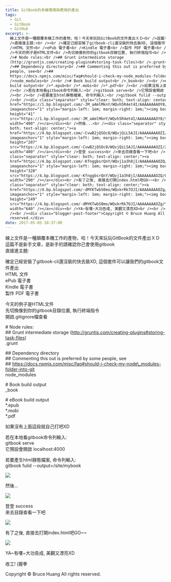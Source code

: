 ```yaml
---
title: GitBook的本機環境與應用的產出
tags:
  - Git
  - GitBook
  - GitHub
excerpt: >-
  線上文件是一種顛覆本機工作的產物，哈！今天來玩玩GitBook的文件產出ＸＤ<br />這篇不是新手文章，是新手的請確認你己會使用gitbook<br
  />直接進主題:<br /><br />確定己經安裝了gitbook-cli還沒裝的快去裝XD, 這個套件可以讓我們的gitbook文件產出<br
  />HTML 文件<br />ePub 電子書<br />Kindle 電子書<br />製作 PDF 電子書<br /><br
  />今天的例子是HTML文件<br />先切換像到你的gitbook目錄位置, 執行終端指令<br />開啟.gitignore檔查看<br /><br
  /># Node rules:<br />## Grunt intermediate storage
  (http://gruntjs.com/creating-plugins#storing-task-files)<br />.grunt<br /><br
  />## Dependency directory<br />## Commenting this out is preferred by some
  people, see<br />##
  https://docs.npmjs.com/misc/faq#should-i-check-my-node_modules-folder-into-git<br
  />node_modules<br /><br /># Book build output<br />_book<br /><br /># eBook
  build output<br />*.epub<br />*.mobi<br />*.pdf<br /><br />如果沒有上面這段就自己打吧XD<br
  /><br />若在本地看gitbook命令列輸入:<br />gitbook serve<br />它預設會開啟 localhost:4000<br
  /><br /><br />若要產生html靜態檔案, 命令列輸入:<br />gitbook fulid --output=/site/mybook<br
  /><br /><div class="separator" style="clear: both; text-align: center;"><a
  href="https://1.bp.blogspot.com/-JM_aAmlMknY/WQvh5R4et4I/AAAAAAAAOY8/tKdrJ22Ie0gzRUkkWoc_GqGdj6f42JP-wCLcB/s1600/2017-05-05_102205.png"
  imageanchor="1" style="margin-left: 1em; margin-right: 1em;"><img border="0"
  height="41"
  src="https://1.bp.blogspot.com/-JM_aAmlMknY/WQvh5R4et4I/AAAAAAAAOY8/tKdrJ22Ie0gzRUkkWoc_GqGdj6f42JP-wCLcB/s400/2017-05-05_102205.png"
  width="400" /></a></div><br />然後...<br /><div class="separator" style="clear:
  both; text-align: center;"><a
  href="https://4.bp.blogspot.com/-CvwB2jQSOc0/WQvjQiL5AJI/AAAAAAAAOZI/2Wo8TgttkR4ycNoDz23On9iNGTVqTJ49gCLcB/s1600/2017-05-05_102856.png"
  imageanchor="1" style="margin-left: 1em; margin-right: 1em;"><img border="0"
  height="207"
  src="https://4.bp.blogspot.com/-CvwB2jQSOc0/WQvjQiL5AJI/AAAAAAAAOZI/2Wo8TgttkR4ycNoDz23On9iNGTVqTJ49gCLcB/s400/2017-05-05_102856.png"
  width="400" /></a></div><br />登登 success<br />來去目錄查看一下吧<br /><div
  class="separator" style="clear: both; text-align: center;"><a
  href="https://4.bp.blogspot.com/-KfnggbsrQnY/WQvj1a3h8jI/AAAAAAAAOZQ/0HFjc3zcBc4h9R4JKj8ulEFb-zf5w2rcwCLcB/s1600/2017-05-05_103120.png"
  imageanchor="1" style="margin-left: 1em; margin-right: 1em;"><img border="0"
  height="320"
  src="https://4.bp.blogspot.com/-KfnggbsrQnY/WQvj1a3h8jI/AAAAAAAAOZQ/0HFjc3zcBc4h9R4JKj8ulEFb-zf5w2rcwCLcB/s320/2017-05-05_103120.png"
  width="290" /></a></div><br />有了之後, 直接去打開index.html吧GO~~<br /><div
  class="separator" style="clear: both; text-align: center;"><a
  href="https://4.bp.blogspot.com/-dMYKTwbS0mo/WQvkrRk7OJI/AAAAAAAAOZg/YzPtNbcEN7g0HD3JAbmSAxuoeIoFuM52wCLcB/s1600/2017-05-05_103450.png"
  imageanchor="1" style="margin-left: 1em; margin-right: 1em;"><img border="0"
  height="249"
  src="https://4.bp.blogspot.com/-dMYKTwbS0mo/WQvkrRk7OJI/AAAAAAAAOZg/YzPtNbcEN7g0HD3JAbmSAxuoeIoFuM52wCLcB/s640/2017-05-05_103450.png"
  width="640" /></a></div><br />YA~有嘍~大功告成, 美觀又漂亮XD<br /><br />收工! (握拳<br /><br
  /><br /><div class="blogger-post-footer">Copyright © Bruce Huang All rights
  reserved.</div>
date: 2017-05-05 10:37:00
---
```


線上文件是一種顛覆本機工作的產物，哈！今天來玩玩GitBook的文件產出ＸＤ  
這篇不是新手文章，是新手的請確認你己會使用gitbook  
直接進主題:  
  
確定己經安裝了gitbook-cli還沒裝的快去裝XD, 這個套件可以讓我們的gitbook文件產出  
HTML 文件  
ePub 電子書  
Kindle 電子書  
製作 PDF 電子書  
  
今天的例子是HTML文件  
先切換像到你的gitbook目錄位置, 執行終端指令  
開啟.gitignore檔查看  
  
\# Node rules:  
\## Grunt intermediate storage (http://gruntjs.com/creating-plugins#storing-task-files)  
.grunt  
  
\## Dependency directory  
\## Commenting this out is preferred by some people, see  
\## https://docs.npmjs.com/misc/faq#should-i-check-my-node\_modules-folder-into-git  
node\_modules  
  
\# Book build output  
\_book  
  
\# eBook build output  
\*.epub  
\*.mobi  
\*.pdf  
  
如果沒有上面這段就自己打吧XD  
  
若在本地看gitbook命令列輸入:  
gitbook serve  
它預設會開啟 localhost:4000  
  
  
若要產生html靜態檔案, 命令列輸入:  
gitbook fulid --output=/site/mybook  
  

[![](https://1.bp.blogspot.com/-JM_aAmlMknY/WQvh5R4et4I/AAAAAAAAOY8/tKdrJ22Ie0gzRUkkWoc_GqGdj6f42JP-wCLcB/s400/2017-05-05_102205.png)](https://1.bp.blogspot.com/-JM_aAmlMknY/WQvh5R4et4I/AAAAAAAAOY8/tKdrJ22Ie0gzRUkkWoc_GqGdj6f42JP-wCLcB/s1600/2017-05-05_102205.png)

  
然後...  

[![](https://4.bp.blogspot.com/-CvwB2jQSOc0/WQvjQiL5AJI/AAAAAAAAOZI/2Wo8TgttkR4ycNoDz23On9iNGTVqTJ49gCLcB/s400/2017-05-05_102856.png)](https://4.bp.blogspot.com/-CvwB2jQSOc0/WQvjQiL5AJI/AAAAAAAAOZI/2Wo8TgttkR4ycNoDz23On9iNGTVqTJ49gCLcB/s1600/2017-05-05_102856.png)

  
登登 success  
來去目錄查看一下吧  

[![](https://4.bp.blogspot.com/-KfnggbsrQnY/WQvj1a3h8jI/AAAAAAAAOZQ/0HFjc3zcBc4h9R4JKj8ulEFb-zf5w2rcwCLcB/s320/2017-05-05_103120.png)](https://4.bp.blogspot.com/-KfnggbsrQnY/WQvj1a3h8jI/AAAAAAAAOZQ/0HFjc3zcBc4h9R4JKj8ulEFb-zf5w2rcwCLcB/s1600/2017-05-05_103120.png)

  
有了之後, 直接去打開index.html吧GO~~  

[![](https://4.bp.blogspot.com/-dMYKTwbS0mo/WQvkrRk7OJI/AAAAAAAAOZg/YzPtNbcEN7g0HD3JAbmSAxuoeIoFuM52wCLcB/s640/2017-05-05_103450.png)](https://4.bp.blogspot.com/-dMYKTwbS0mo/WQvkrRk7OJI/AAAAAAAAOZg/YzPtNbcEN7g0HD3JAbmSAxuoeIoFuM52wCLcB/s1600/2017-05-05_103450.png)

  
YA~有嘍~大功告成, 美觀又漂亮XD  
  
收工! (握拳  
  
  

Copyright © Bruce Huang All rights reserved.
<!-- more -->
